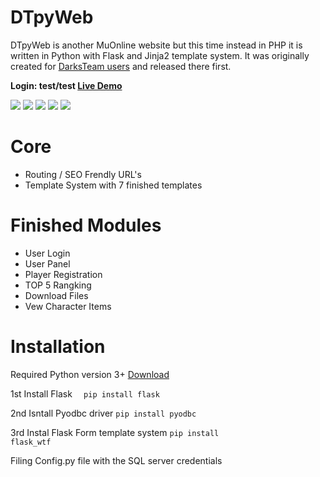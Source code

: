 # DTpyWeb

DTpyWeb is another MuOnline website but this time instead in PHP it is written in Python with Flask and Jinja2 template system. It was originally created for <a href='https://darksteam.net/threads/dtpyweb.24394/'>DarksTeam users</a> and released there first.

<b>Login: test/test <a href="http://91.134.116.39:82/userinfo-Blafiora">Live Demo </a></b>

<img src='https://i.ibb.co/swtpDFR/Untsitled.png'>
<img src='https://i.gyazo.com/836920be375c76df92478a5f424e1819.jpg'>
<img src='https://i.ibb.co/kDNks5V/page2.png'>
<img src='https://i.gyazo.com/be0f4fd7219190ab63024439efb4695a.jpg'>
<img src='https://i.gyazo.com/c8b33afe295041af6d51b36cb7ded680.jpg'>

# Core
 - Routing / SEO Frendly URL's
 - Template System with 7 finished templates
 
 # Finished Modules
 - User Login
 - User Panel
 - Player Registration
 - TOP 5 Rangking
 - Download Files
 - Vew Character Items
 
 # Installation
Required Python version 3+ <a href='https://www.python.org/downloads/'>Download</a>
<p>1st Install Flask 
  <code>  pip install flask</code></p>
<p>2nd Isntall Pyodbc driver
<code>pip install pyodbc</code></p>

3rd Instal Flask Form template system
<code>pip install flask_wtf</code>

Filing Config.py file with the SQL server credentials
 

 
